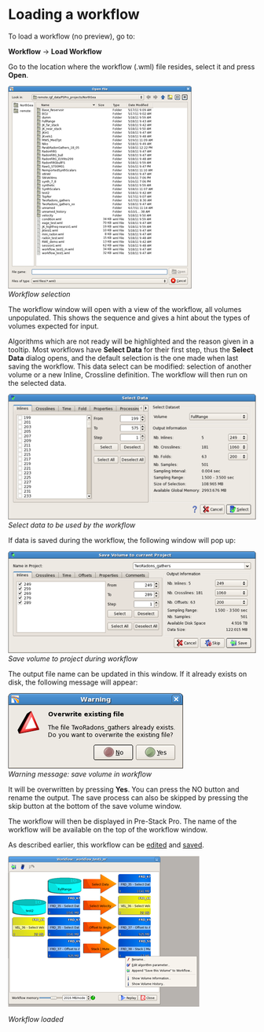 # Loading a workflow

To load a workflow \(no preview\), go to:

**Workflow** → **Load Workflow**

Go to the location where the workflow \(.wml\) file resides, select it and press **Open**.

![](../../.gitbook/assets/028_workflow.png)  
_Workflow selection_

The workflow window will open with a view of the workflow, all volumes unpopulated. This shows the sequence and gives a hint about the types of volumes expected for input.

Algorithms which are not ready will be highlighted and the reason given in a tooltip. Most workflows have **Select Data** for their first step, thus the **Select Data** dialog opens, and the default selection is the one made when last saving the workflow. This data select can be modified: selection of another volume or a new Inline, Crossline definition. The workflow will then run on the selected data.

![](../../.gitbook/assets/029_workflow.png)  
_Select data to be used by the workflow_

If data is saved during the workflow, the following window will pop up:

![](../../.gitbook/assets/030_workflow.png)  
_Save volume to project during workflow_

The output file name can be updated in this window. If it already exists on disk, the following message will appear:

![](../../.gitbook/assets/031_workflow.png)  
_Warning message: save volume in workflow_

It will be overwritten by pressing **Yes**. You can press the NO button and rename the output. The save process can also be skipped by pressing the skip button at the bottom of the save volume window.

The workflow will then be displayed in Pre-Stack Pro. The name of the workflow will be available on the top of the workflow window.

As described earlier, this workflow can be [edited](../creation_and_editing_of_a_workflow/editing_of_a_workflow/) and [saved](../creation_and_editing_of_a_workflow/save_a_workflow.md).

![](../../.gitbook/assets/032_workflow.png)

_Workflow loaded_

